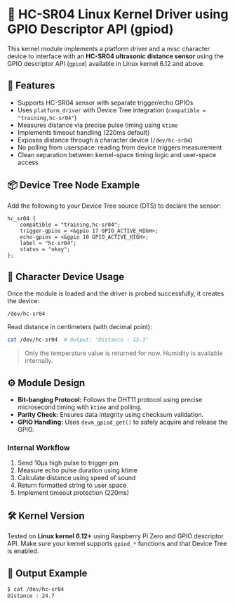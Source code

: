 # 📡 HC-SR04 Linux Kernel Driver using GPIO Descriptor API (gpiod)

This kernel module implements a platform driver and a misc character device to interface with an **HC-SR04 ultrasonic distance sensor** using the GPIO descriptor API (`gpiod`) available in Linux kernel 6.12 and above.

## 🚀 Features

- Supports HC-SR04 sensor with separate trigger/echo GPIOs
- Uses `platform_driver` with Device Tree integration (`compatible = "training,hc-sr04"`)
- Measures distance via precise pulse timing using `ktime`
- Implements timeout handling (220ms default)
- Exposes distance through a character device (`/dev/hc-sr04`)
- No polling from userspace: reading from device triggers measurement
- Clean separation between kernel-space timing logic and user-space access

## 📦 Device Tree Node Example

Add the following to your Device Tree source (DTS) to declare the sensor:

```dts
hc_sr04 {
    compatible = "training,hc-sr04";
    trigger-gpios = <&gpio 17 GPIO_ACTIVE_HIGH>;
    echo-gpios = <&gpio 18 GPIO_ACTIVE_HIGH>;
    label = "hc-sr04";
    status = "okay";
};
```



## 📂 Character Device Usage

Once the module is loaded and the driver is probed successfully, it creates the device:

```
/dev/hc-sr04
```

Read distance in centimeters (with decimal point):

```bash
cat /dev/hc-sr04  # Output: "Distance : 15.3"
```

> Only the temperature value is returned for now. Humidity is available internally.

## ⚙️ Module Design

- **Bit-banging Protocol:** Follows the DHT11 protocol using precise microsecond timing with `ktime` and polling.
- **Parity Check:** Ensures data integrity using checksum validation.
- **GPIO Handling:** Uses `devm_gpiod_get()` to safely acquire and release the GPIO.

### Internal Workflow

1. Send 10μs high pulse to trigger pin
2. Measure echo pulse duration using ktime
3. Calculate distance using speed of sound
4. Return formatted string to user space
5. Implement timeout protection (220ms)

## 🛠️ Kernel Version

Tested on **Linux kernel 6.12+** using Raspberry Pi Zero and GPIO descriptor API. Make sure your kernel supports `gpiod_*` functions and that Device Tree is enabled.

## 🧪 Output Example

```bash
$ cat /dev/hc-sr04
Distance : 24.7
```

